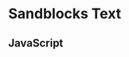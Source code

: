 # Sandblocks Text

<script>
  import "src/client/tree-sitter.js"
  import md5 from "./md5.min.js"
  
  window.md5 = md5
  
  // await lively.loadJavaScriptThroughDOM("md5x", lively4url + '/../sandblocks-text/md5.min.js')
                                                                 
  // window.md5= md5
  ""
</script>

<script>
  import  {SBParser, setConfig} from "./model.js"
  import {} from "./view.js";
  import {} from "./smalltalk.js";
  import {} from "./javascript.js";

//   // initialize language.... 
  var baseDir = lively.query(this, "lively-container").getDir()
  setConfig({baseURL: baseDir})
 
  var ui = await (
    <sb-extension-scope enable="smalltalkTools" disable="">
      <sb-editor text={`initialize

  true ifTrue: [2 + 2]`} language="smalltalk"></sb-editor>
    </sb-extension-scope>)
  ui 
  
  // var inspector = await lively.create("lively-inspector")
  // inspector.inspect(node)
  // inspector
</script>

## JavaScript

<script>
  var ui = await (
    <sb-extension-scope enable="smalltalkTools" disable="">
      <sb-editor text={`function foo(a) { return a * 2}`} language="javascript"></sb-editor>
    </sb-extension-scope>)
  ui 
  
  // var inspector = await lively.create("lively-inspector")
  // inspector.inspect(node)
  // inspector
</script>